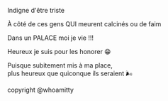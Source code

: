 Indigne d'être triste

À côté de ces gens QUI meurent calcinés ou de faim

Dans un PALACE moi je vie !!!

Heureux je suis pour les honorer 😁

Puisque subitement mis à ma place,  
plus heureux que quiconque ils seraient 🌬️

copyright @whoamitty
